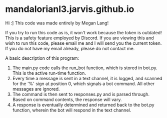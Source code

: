 # mandalorianl3.jarvis.github.io

Hi :] This code was made entirely by Megan Lang!

If you try to run this code as is, it won't work because the token is outdated! This is a safety feature employed by Discord. If you are viewing this and wish
to run this code, please email me and I will send you the current token. If you do not have my email already, please do not contact me.

A basic description of this program: 
1. The main.py code calls the run_bot function, which is stored in bot.py. This is the active run-time function.
2. Every time a message is sent in a text channel, it is logged, and scanned for the '%' sign at position 0, which signals a bot command. All other messages are ignored.
3. The command is then sent to responses.py and is parsed through. Based on command contents, the response will vary. 
4. A response is eventually determined and returned back to the bot.py function, wherein the bot will respond in the text channel.
